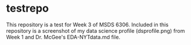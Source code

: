 # testrepo
This repository is a test for Week 3 of MSDS 6306.
Included in this repository is a screenshot of my data science profile (dsprofile.png) from Week 1 and Dr. McGee's EDA-NYTdata.md file.